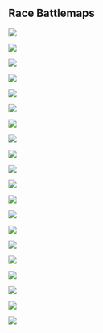 ## Race Battlemaps

![](images/f1_2018_bah-battlemap_2018_Bahrain_VET-1.png)<!-- -->

![](images/f1_2018_bah-battlemap_2018_Bahrain_BOT-1.png)<!-- -->

![](images/f1_2018_bah-battlemap_2018_Bahrain_HAM-1.png)<!-- -->


![](images/f1_2018_bah-battlemap_2018_Bahrain_GAS-1.png)<!-- -->


![](images/f1_2018_bah-battlemap_2018_Bahrain_MAG-1.png)<!-- -->


![](images/f1_2018_bah-battlemap_2018_Bahrain_HUL-1.png)<!-- -->



![](images/f1_2018_bah-battlemap_2018_Bahrain_ALO-1.png)<!-- -->

![](images/f1_2018_bah-battlemap_2018_Bahrain_VAN-1.png)<!-- -->


![](images/f1_2018_bah-battlemap_2018_Bahrain_ERI-1.png)<!-- -->



![](images/f1_2018_bah-battlemap_2018_Bahrain_OCO-1.png)<!-- -->



![](images/f1_2018_bah-battlemap_2018_Bahrain_SAI-1.png)<!-- -->



![](images/f1_2018_bah-battlemap_2018_Bahrain_PER-1.png)<!-- -->



![](images/f1_2018_bah-battlemap_2018_Bahrain_HAR-1.png)<!-- -->



![](images/f1_2018_bah-battlemap_2018_Bahrain_LEC-1.png)<!-- -->


![](images/f1_2018_bah-battlemap_2018_Bahrain_GRO-1.png)<!-- -->



![](images/f1_2018_bah-battlemap_2018_Bahrain_STR-1.png)<!-- -->



![](images/f1_2018_bah-battlemap_2018_Bahrain_SIR-1.png)<!-- -->



![](images/f1_2018_bah-battlemap_2018_Bahrain_RAI-1.png)<!-- -->



![](images/f1_2018_bah-battlemap_2018_Bahrain_VER-1.png)<!-- -->



![](images/f1_2018_bah-battlemap_2018_Bahrain_RIC-1.png)<!-- -->
